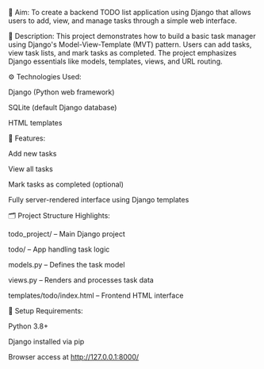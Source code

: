 🎯 Aim:
To create a backend TODO list application using Django that allows users to add, view, and manage tasks through a simple web interface.

📝 Description:
This project demonstrates how to build a basic task manager using Django's Model-View-Template (MVT) pattern. Users can add tasks, view task lists, and mark tasks as completed. The project emphasizes Django essentials like models, templates, views, and URL routing.

⚙️ Technologies Used:

Django (Python web framework)

SQLite (default Django database)

HTML templates

🚀 Features:

Add new tasks

View all tasks

Mark tasks as completed (optional)

Fully server-rendered interface using Django templates

🗂 Project Structure Highlights:

todo_project/ – Main Django project

todo/ – App handling task logic

models.py – Defines the task model

views.py – Renders and processes task data

templates/todo/index.html – Frontend HTML interface

🧪 Setup Requirements:

Python 3.8+

Django installed via pip

Browser access at http://127.0.0.1:8000/
